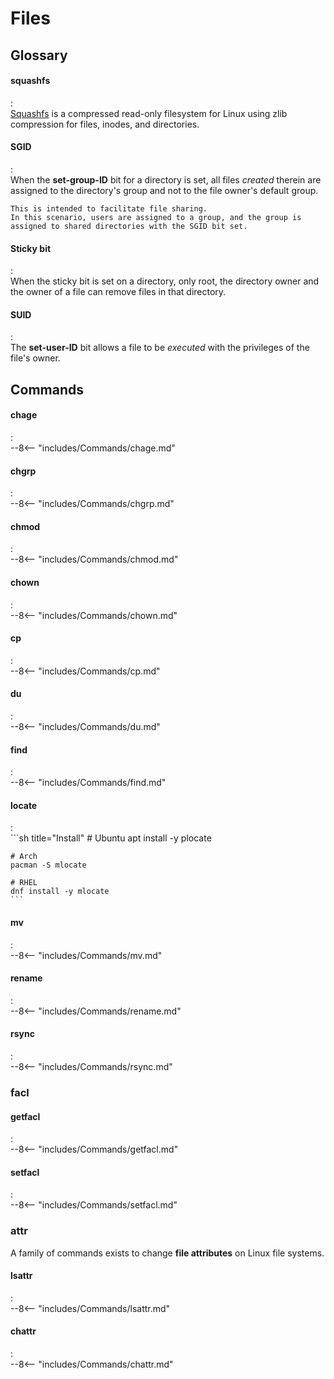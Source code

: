 # Files



## Glossary

#### squashfs
:   
    [Squashfs](https://www.kernel.org/doc/html/latest/filesystems/squashfs.html) is a compressed read-only filesystem for Linux using zlib compression for files, inodes, and directories.

#### SGID
:   
    When the **set-group-ID** bit for a directory is set, all files *created* therein are assigned to the directory's group and not to the file owner's default group.
    
    This is intended to facilitate file sharing.
    In this scenario, users are assigned to a group, and the group is assigned to shared directories with the SGID bit set.


#### Sticky bit
:   
    When the sticky bit is set on a directory, only root, the directory owner and the owner of a file can remove files in that directory.

#### SUID
:   
    The **set-user-ID** bit allows a file to be *executed* with the privileges of the file's owner.



## Commands

#### chage
:   
    --8<-- "includes/Commands/chage.md"

#### chgrp
:   
    --8<-- "includes/Commands/chgrp.md"

#### chmod
:   
    --8<-- "includes/Commands/chmod.md"

#### chown
:   
    --8<-- "includes/Commands/chown.md"

#### cp
:   
    --8<-- "includes/Commands/cp.md"

#### du
:   
    --8<-- "includes/Commands/du.md"

#### find
:   
    --8<-- "includes/Commands/find.md"

#### locate
:   
    ```sh title="Install"
    # Ubuntu
    apt install -y plocate

    # Arch
    pacman -S mlocate

    # RHEL
    dnf install -y mlocate
    ```

#### mv
:   
    --8<-- "includes/Commands/mv.md"

#### rename
:   
    --8<-- "includes/Commands/rename.md"

#### rsync
:   
    --8<-- "includes/Commands/rsync.md"

### facl



#### getfacl
:   
    --8<-- "includes/Commands/getfacl.md"

#### setfacl
:   
    --8<-- "includes/Commands/setfacl.md"

### attr

A family of commands exists to change **file attributes** on Linux file systems.


#### lsattr
:   
    --8<-- "includes/Commands/lsattr.md"

#### chattr
:   
    --8<-- "includes/Commands/chattr.md"
